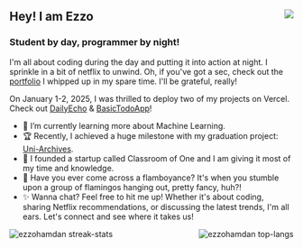 ## Hey! I am Ezzo <img align="right" src="https://komarev.com/ghpvc/?username=ezzohamdan&label=Profile%20views&color=000000&style=flat" />
### Student by day, programmer by night! 

I'm all about coding during the day and putting it into action at night. I sprinkle in a bit of netflix to unwind. Oh, if you've got a sec, check out the [portfolio](https://ezzohamdan.github.io/Project-9) I whipped up in my spare time. I'll be grateful, really!

On January 1-2, 2025, I was thrilled to deploy two of my projects on Vercel. Check out [DailyEcho](https://dailyecho.vercel.app/) & [BasicTodoApp](https://react-basic-todo-list-app.vercel.app/)!

- 🌱 I’m currently learning more about Machine Learning.
- 🏆 Recently, I achieved a huge milestone with my graduation project: [Uni-Archives](https://github.com/Uni-Archives/Uni-Archives).
- 🔭 I founded a startup called Classroom of One and I am giving it most of my time and knowledge.
- 🌟 Have you ever come across a flamboyance? It's when you stumble upon a group of flamingos hanging out, pretty fancy, huh?!
- ✨ Wanna chat? Feel free to hit me up! Whether it's about coding, sharing Netflix recommendations, or discussing the latest trends, I'm all ears. Let's connect and see where it takes us!

<img align="left" src="https://streak-stats.demolab.com?user=EzzoHamdan&theme=dark&date_format=j%20M%5B%20Y%5D&card_width=470&card_height=215" alt="ezzohamdan streak-stats" />
<img align="right" src="https://github-readme-stats.vercel.app/api/top-langs?username=ezzohamdan&show_icons=true&theme=dark&locale=en&layout=donut" alt="ezzohamdan top-langs" />


